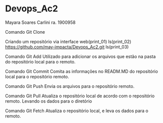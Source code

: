 # Devops_Ac2
Mayara Soares Carlini
ra. 1900958

Comando Git Clone

Criando um repositório via interface web(print_01)
ls(print_02)
https://github.com/may-impacta/Devops_Ac2.git
ls(print_03)

Comando Git Add
Utilizado para adicionar os arquivos que estão na pasta do repositório local para o remoto.

Comando Git Commit
Comita as informações no READM.MD do repositório local para o repositório remoto.

Comando Git Push
Envia os arquivos para o repositório remoto.

Comando Git Pull
Atualiza o repositório local de acordo com o repositório remoto. Levando os dados para o diretório

Comando Git Fetch
Atualiza o repositório local, e leva os dados para o remoto.


